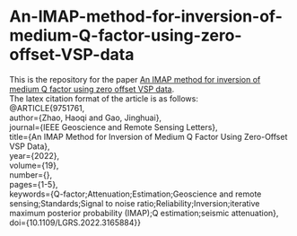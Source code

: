 # An-IMAP-method-for-inversion-of-medium-Q-factor-using-zero-offset-VSP-data

This is the repository for the paper [An IMAP method for inversion of medium Q factor using zero offset VSP data](https://doi.org/10.1109/LGRS.2022.3165884).\
The latex citation format of the article is as follows:\
@ARTICLE{9751761,\
  author={Zhao, Haoqi and Gao, Jinghuai},\
  journal={IEEE Geoscience and Remote Sensing Letters},\
  title={An IMAP Method for Inversion of Medium Q Factor Using Zero-Offset VSP Data},\
  year={2022},\
  volume={19},\
  number={},\
  pages={1-5},\
  keywords={Q-factor;Attenuation;Estimation;Geoscience and remote sensing;Standards;Signal to noise ratio;Reliability;Inversion;iterative maximum posterior probability (IMAP);Q estimation;seismic attenuation},
  doi={10.1109/LGRS.2022.3165884}}
